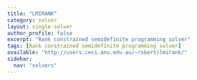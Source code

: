 ```yaml
---
title: "LMIRANK"
category: solver
layout: single-solver
author_profile: false
excerpt: "Rank constrained semidefinite programming solver"
tags: [Rank constrained semidefinite programming solver]
available: "http://users.cecs.anu.edu.au/~robert/lmirank/"
sidebar:
  nav: "solvers"
---
```

